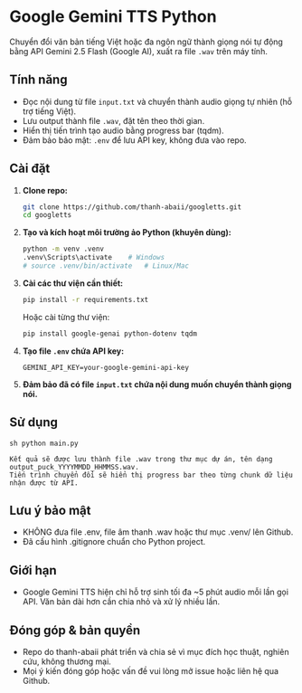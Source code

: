 # Google Gemini TTS Python

Chuyển đổi văn bản tiếng Việt hoặc đa ngôn ngữ thành giọng nói tự động bằng API Gemini 2.5 Flash (Google AI), xuất ra file `.wav` trên máy tính.

## Tính năng

- Đọc nội dung từ file `input.txt` và chuyển thành audio giọng tự nhiên (hỗ trợ tiếng Việt).
- Lưu output thành file `.wav`, đặt tên theo thời gian.
- Hiển thị tiến trình tạo audio bằng progress bar (tqdm).
- Đảm bảo bảo mật: `.env` để lưu API key, không đưa vào repo.

## Cài đặt

1. **Clone repo:**
    ```sh
    git clone https://github.com/thanh-abaii/googletts.git
    cd googletts
    ```

2. **Tạo và kích hoạt môi trường ảo Python (khuyên dùng):**
    ```sh
    python -m venv .venv
    .venv\Scripts\activate    # Windows
    # source .venv/bin/activate   # Linux/Mac
    ```

3. **Cài các thư viện cần thiết:**
    ```sh
    pip install -r requirements.txt
    ```
    Hoặc cài từng thư viện:
    ```sh
    pip install google-genai python-dotenv tqdm
    ```

4. **Tạo file `.env` chứa API key:**
    ```
    GEMINI_API_KEY=your-google-gemini-api-key
    ```

5. **Đảm bảo đã có file `input.txt` chứa nội dung muốn chuyển thành giọng nói.**

## Sử dụng

```sh python main.py```

    Kết quả sẽ được lưu thành file .wav trong thư mục dự án, tên dạng output_puck_YYYYMMDD_HHMMSS.wav.
    Tiến trình chuyển đổi sẽ hiển thị progress bar theo từng chunk dữ liệu nhận được từ API.

## Lưu ý bảo mật
- KHÔNG đưa file .env, file âm thanh .wav hoặc thư mục .venv/ lên Github.
- Đã cấu hình .gitignore chuẩn cho Python project.

## Giới hạn
- Google Gemini TTS hiện chỉ hỗ trợ sinh tối đa ~5 phút audio mỗi lần gọi API. Văn bản dài hơn cần chia nhỏ và xử lý nhiều lần.

## Đóng góp & bản quyền
- Repo do thanh-abaii phát triển và chia sẻ vì mục đích học thuật, nghiên cứu, không thương mại.
- Mọi ý kiến đóng góp hoặc vấn đề vui lòng mở issue hoặc liên hệ qua Github.